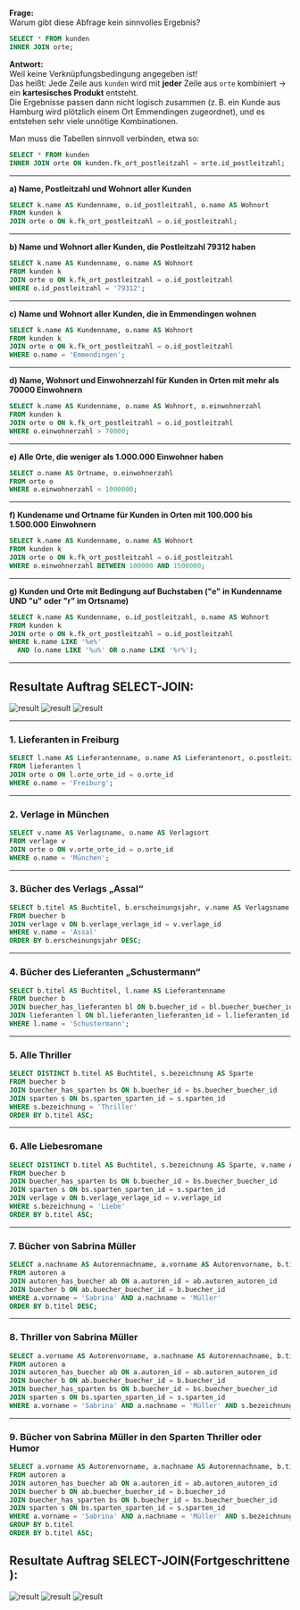 
**Frage:**  
Warum gibt diese Abfrage kein sinnvolles Ergebnis?

```sql
SELECT * FROM kunden
INNER JOIN orte;
```

**Antwort:**  
Weil keine Verknüpfungsbedingung angegeben ist!  
Das heißt: Jede Zeile aus `kunden` wird mit **jeder** Zeile aus `orte` kombiniert → ein **kartesisches Produkt** entsteht.  
Die Ergebnisse passen dann nicht logisch zusammen (z. B. ein Kunde aus Hamburg wird plötzlich einem Ort Emmendingen zugeordnet), und es entstehen sehr viele unnötige Kombinationen.

Man muss die Tabellen sinnvoll verbinden, etwa so:

```sql
SELECT * FROM kunden
INNER JOIN orte ON kunden.fk_ort_postleitzahl = orte.id_postleitzahl;
```

---

**a) Name, Postleitzahl und Wohnort aller Kunden**

```sql
SELECT k.name AS Kundenname, o.id_postleitzahl, o.name AS Wohnort
FROM kunden k
JOIN orte o ON k.fk_ort_postleitzahl = o.id_postleitzahl;
```

---

**b) Name und Wohnort aller Kunden, die Postleitzahl 79312 haben**

```sql
SELECT k.name AS Kundenname, o.name AS Wohnort
FROM kunden k
JOIN orte o ON k.fk_ort_postleitzahl = o.id_postleitzahl
WHERE o.id_postleitzahl = '79312';
```

---

**c) Name und Wohnort aller Kunden, die in Emmendingen wohnen**

```sql
SELECT k.name AS Kundenname, o.name AS Wohnort
FROM kunden k
JOIN orte o ON k.fk_ort_postleitzahl = o.id_postleitzahl
WHERE o.name = 'Emmendingen';
```

---

**d) Name, Wohnort und Einwohnerzahl für Kunden in Orten mit mehr als 70000 Einwohnern**

```sql
SELECT k.name AS Kundenname, o.name AS Wohnort, o.einwohnerzahl
FROM kunden k
JOIN orte o ON k.fk_ort_postleitzahl = o.id_postleitzahl
WHERE o.einwohnerzahl > 70000;
```

---

**e) Alle Orte, die weniger als 1.000.000 Einwohner haben**

```sql
SELECT o.name AS Ortname, o.einwohnerzahl
FROM orte o
WHERE o.einwohnerzahl < 1000000;
```

---

**f) Kundename und Ortname für Kunden in Orten mit 100.000 bis 1.500.000 Einwohnern**

```sql
SELECT k.name AS Kundenname, o.name AS Wohnort
FROM kunden k
JOIN orte o ON k.fk_ort_postleitzahl = o.id_postleitzahl
WHERE o.einwohnerzahl BETWEEN 100000 AND 1500000;
```

---

**g) Kunden und Orte mit Bedingung auf Buchstaben ("e" in Kundenname UND "u" oder "r" im Ortsname)**

```sql
SELECT k.name AS Kundenname, o.id_postleitzahl, o.name AS Wohnort
FROM kunden k
JOIN orte o ON k.fk_ort_postleitzahl = o.id_postleitzahl
WHERE k.name LIKE '%e%'
  AND (o.name LIKE '%u%' OR o.name LIKE '%r%');
```

---


## Resultate Auftrag SELECT-JOIN:
![result](integrität_pic/joina-c.jpg)
![result](integrität_pic/joinD-f.jpg)
![result](integrität_pic/joinG.jpg)

---
### 1. Lieferanten in Freiburg

```sql
SELECT l.name AS Lieferantenname, o.name AS Lieferantenort, o.postleitzahl
FROM lieferanten l
JOIN orte o ON l.orte_orte_id = o.orte_id
WHERE o.name = 'Freiburg';
```

---

### 2. Verlage in München

```sql
SELECT v.name AS Verlagsname, o.name AS Verlagsort
FROM verlage v
JOIN orte o ON v.orte_orte_id = o.orte_id
WHERE o.name = 'München';
```

---

### 3. Bücher des Verlags „Assal“

```sql
SELECT b.titel AS Buchtitel, b.erscheinungsjahr, v.name AS Verlagsname
FROM buecher b
JOIN verlage v ON b.verlage_verlage_id = v.verlage_id
WHERE v.name = 'Assal'
ORDER BY b.erscheinungsjahr DESC;
```

---

### 4. Bücher des Lieferanten „Schustermann“

```sql
SELECT b.titel AS Buchtitel, l.name AS Lieferantenname
FROM buecher b
JOIN buecher_has_lieferanten bl ON b.buecher_id = bl.buecher_buecher_id
JOIN lieferanten l ON bl.lieferanten_lieferanten_id = l.lieferanten_id
WHERE l.name = 'Schustermann';
```

---

### 5. Alle Thriller

```sql
SELECT DISTINCT b.titel AS Buchtitel, s.bezeichnung AS Sparte
FROM buecher b
JOIN buecher_has_sparten bs ON b.buecher_id = bs.buecher_buecher_id
JOIN sparten s ON bs.sparten_sparten_id = s.sparten_id
WHERE s.bezeichnung = 'Thriller'
ORDER BY b.titel ASC;
```

---

### 6. Alle Liebesromane

```sql
SELECT DISTINCT b.titel AS Buchtitel, s.bezeichnung AS Sparte, v.name AS Verlagsname
FROM buecher b
JOIN buecher_has_sparten bs ON b.buecher_id = bs.buecher_buecher_id
JOIN sparten s ON bs.sparten_sparten_id = s.sparten_id
JOIN verlage v ON b.verlage_verlage_id = v.verlage_id
WHERE s.bezeichnung = 'Liebe'
ORDER BY b.titel ASC;
```

---

### 7. Bücher von Sabrina Müller

```sql
SELECT a.nachname AS Autorennachname, a.vorname AS Autorenvorname, b.titel AS Buchtitel
FROM autoren a
JOIN autoren_has_buecher ab ON a.autoren_id = ab.autoren_autoren_id
JOIN buecher b ON ab.buecher_buecher_id = b.buecher_id
WHERE a.vorname = 'Sabrina' AND a.nachname = 'Müller'
ORDER BY b.titel DESC;
```

---

### 8. Thriller von Sabrina Müller

```sql
SELECT a.vorname AS Autorenvorname, a.nachname AS Autorennachname, b.titel AS Buchtitel, s.bezeichnung AS Sparte
FROM autoren a
JOIN autoren_has_buecher ab ON a.autoren_id = ab.autoren_autoren_id
JOIN buecher b ON ab.buecher_buecher_id = b.buecher_id
JOIN buecher_has_sparten bs ON b.buecher_id = bs.buecher_buecher_id
JOIN sparten s ON bs.sparten_sparten_id = s.sparten_id
WHERE a.vorname = 'Sabrina' AND a.nachname = 'Müller' AND s.bezeichnung = 'Thriller';
```

---

### 9. Bücher von Sabrina Müller in den Sparten Thriller oder Humor

```sql
SELECT a.vorname AS Autorenvorname, a.nachname AS Autorennachname, b.titel AS Buchtitel, GROUP_CONCAT(DISTINCT s.bezeichnung) AS Sparten
FROM autoren a
JOIN autoren_has_buecher ab ON a.autoren_id = ab.autoren_autoren_id
JOIN buecher b ON ab.buecher_buecher_id = b.buecher_id
JOIN buecher_has_sparten bs ON b.buecher_id = bs.buecher_buecher_id
JOIN sparten s ON bs.sparten_sparten_id = s.sparten_id
WHERE a.vorname = 'Sabrina' AND a.nachname = 'Müller' AND s.bezeichnung IN ('Thriller', 'Humor')
GROUP BY b.titel
ORDER BY b.titel ASC;
```

## Resultate Auftrag SELECT-JOIN(Fortgeschrittene ):
![result](integrität_pic/join1-3.jpg)
![result](integrität_pic/join4-6.jpg)
![result](integrität_pic/join7-9.jpg)
